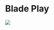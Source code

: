 # Blade Play

![](https://external-content.duckduckgo.com/iu/?u=https%3A%2F%2Ftse3.explicit.bing.net%2Fth%3Fid%3DOIP.v9O6vHBWx6J7wHpvi-DyMwHaKf%26pid%3DApi&f=1)

<!-- Prince Kaizen Namwali -->
